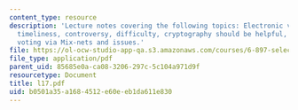 ```yaml
---
content_type: resource
description: 'Lecture notes covering the following topics: Electronic voting: Why?,
  timeliness, controversy, difficulty, cryptography should be helpful, requirements,
  voting via Mix-nets and issues.'
file: https://ol-ocw-studio-app-qa.s3.amazonaws.com/courses/6-897-selected-topics-in-cryptography-spring-2004/b0501a35a1684512e60eeb1da611e830_l17.pdf
file_type: application/pdf
parent_uid: 85685e0a-ca08-3206-297c-5c104a971d9f
resourcetype: Document
title: l17.pdf
uid: b0501a35-a168-4512-e60e-eb1da611e830
---
```

